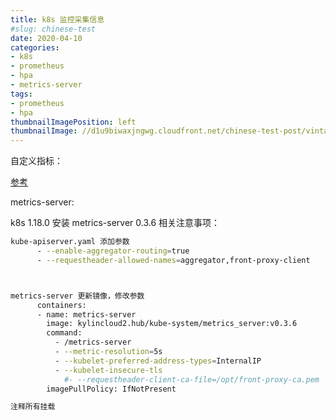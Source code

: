 ```yaml
---
title: k8s 监控采集信息
#slug: chinese-test
date: 2020-04-10
categories:
- k8s
- prometheus
- hpa
- metrics-server
tags:
- prometheus
- hpa
thumbnailImagePosition: left
thumbnailImage: //d1u9biwaxjngwg.cloudfront.net/chinese-test-post/vintage-140.jpg
---
```


<!--more-->

自定义指标：

[参考](https://github.com/stefanprodan/k8s-prom-hpa/blob/master/README.md)

metrics-server:

k8s 1.18.0 安装 metrics-server 0.3.6 相关注意事项：
```bash
kube-apiserver.yaml 添加参数
      - --enable-aggregator-routing=true
      - --requestheader-allowed-names=aggregator,front-proxy-client



metrics-server 更新镜像，修改参数
      containers:
      - name: metrics-server
        image: kylincloud2.hub/kube-system/metrics_server:v0.3.6
        command:
          - /metrics-server
          - --metric-resolution=5s
          - --kubelet-preferred-address-types=InternalIP
          - --kubelet-insecure-tls
            #- --requestheader-client-ca-file=/opt/front-proxy-ca.pem  #注释此行
        imagePullPolicy: IfNotPresent

注释所有挂载
```